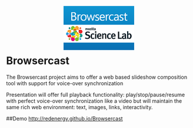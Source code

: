 <div align="center" style="margin: 0 0 -30px 0;">
  <img src="./Design/logo.png" height="120px" alt="Browsercast" title="Browsercast">
</div>

Browsercast
===========

The Browsercast project aims to offer a web based slideshow composition tool with support for voice-over synchronization

Presentation will offer full playback functionality: play/stop/pause/resume with perfect voice-over synchronization like a video but will maintain the same rich web environment: text, images, links, interactivity.

##Demo
http://redenergy.github.io/Browsercast

